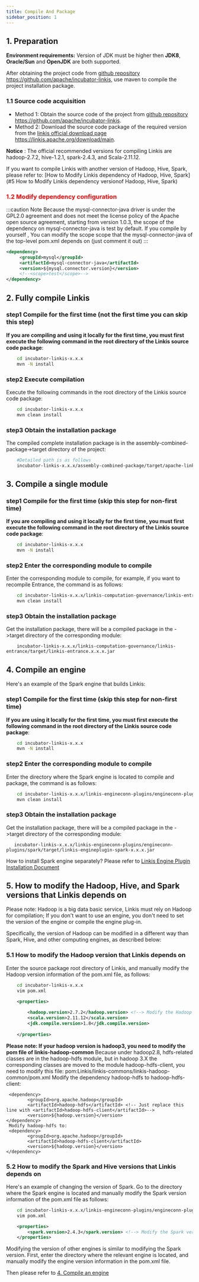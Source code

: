 ```yaml
---
title: Compile And Package
sidebar_position: 1
---
```


## 1. Preparation
**Environment requirements:** Version of JDK must be higher then **JDK8**,  **Oracle/Sun** and **OpenJDK** are both supported.

After obtaining the project code from [github repository](https://github.com/apache/incubator-linkis) https://github.com/apache/incubator-linkis, use maven to compile the project installation package.

### 1.1 Source code acquisition

- Method 1: Obtain the source code of the project from [github repository](https://github.com/apache/incubator-linkis) https://github.com/apache/incubator-linkis.
- Method 2: Download the source code package of the required version from the [linkis official download page](https://linkis.apache.org/download/main) https://linkis.apache.org/download/main.

**Notice** : The official recommended versions for compiling Linkis are hadoop-2.7.2, hive-1.2.1, spark-2.4.3, and Scala-2.11.12.

If you want to compile Linkis with another version of Hadoop, Hive, Spark, please refer to: [How to Modify Linkis dependency of Hadoop, Hive, Spark](#5 How to Modify Linkis dependency versionof Hadoop, Hive, Spark)

### <font color="red">1.2 Modify dependency configuration</font>
:::caution Note
Because the mysql-connector-java driver is under the GPL2.0 agreement and does not meet the license policy of the Apache open source agreement, starting from version 1.0.3, the scope of the dependency on mysql-connector-java is test by default. If you compile by yourself , You can modify the scope scope that the mysql-connector-java of the top-level pom.xml depends on (just comment it out)
:::
```xml
<dependency>
     <groupId>mysql</groupId>
     <artifactId>mysql-connector-java</artifactId>
     <version>${mysql.connector.version}</version>
     <!--<scope>test</scope>-->
</dependency>
```

## 2. Fully compile Linkis



### step1 Compile for the first time (not the first time you can skip this step)

**If you are compiling and using it locally for the first time, you must first execute the following command in the root directory of the Linkis source code package**:
```bash
    cd incubator-linkis-x.x.x
    mvn -N install
```

### step2 Execute compilation
Execute the following commands in the root directory of the Linkis source code package:
    
```bash
    cd incubator-linkis-x.x.x
    mvn clean install

```

### step3 Obtain the installation package
The compiled complete installation package is in the assembly-combined-package->target directory of the project:

```bash
    #Detailed path is as follows
    incubator-linkis-x.x.x/assembly-combined-package/target/apache-linkis-x.x.x-incubating-bin.tar.gz
```

## 3. Compile a single module

### step1 Compile for the first time (skip this step for non-first time)
**If you are compiling and using it locally for the first time, you must first execute the following command in the root directory of the Linkis source code package**:

```bash
    cd incubator-linkis-x.x.x
    mvn -N install
```
### step2 Enter the corresponding module to compile
Enter the corresponding module to compile, for example, if you want to recompile Entrance, the command is as follows:
   
```bash
    cd incubator-linkis-x.x.x/linkis-computation-governance/linkis-entrance
    mvn clean install
```

### step3 Obtain the installation package
Get the installation package, there will be a compiled package in the ->target directory of the corresponding module:
   
```
    incubator-linkis-x.x.x/linkis-computation-governance/linkis-entrance/target/linkis-entrance.x.x.x.jar
```

## 4. Compile an engine

Here's an example of the Spark engine that builds Linkis:

### step1 Compile for the first time (skip this step for non-first time)
**If you are using it locally for the first time, you must first execute the following command in the root directory of the Linkis source code package**:
   
```bash
    cd incubator-linkis-x.x.x
    mvn -N install
```
### step2 Enter the corresponding module to compile
Enter the directory where the Spark engine is located to compile and package, the command is as follows:
   
```bash
    cd incubator-linkis-x.x.x/linkis-engineconn-plugins/engineconn-plugins/spark
    mvn clean install
```
### step3 Obtain the installation package
Get the installation package, there will be a compiled package in the ->target directory of the corresponding module:
   
```
   incubator-linkis-x.x.x/linkis-engineconn-plugins/engineconn-plugins/spark/target/linkis-engineplugin-spark-x.x.x.jar
```

How to install Spark engine separately? Please refer to [Linkis Engine Plugin Installation Document](deployment/engine_conn_plugin_installation.md)

## 5. How to modify the Hadoop, Hive, and Spark versions that Linkis depends on

Please note: Hadoop is a big data basic service, Linkis must rely on Hadoop for compilation;
If you don't want to use an engine, you don't need to set the version of the engine or compile the engine plug-in.

Specifically, the version of Hadoop can be modified in a different way than Spark, Hive, and other computing engines, as described below:

### 5.1 How to modify the Hadoop version that Linkis depends on

Enter the source package root directory of Linkis, and manually modify the Hadoop version information of the pom.xml file, as follows:

```bash
    cd incubator-linkis-x.x.x
    vim pom.xml
```

```xml
    <properties>
      
        <hadoop.version>2.7.2</hadoop.version> <!--> Modify the Hadoop version number here <-->
        <scala.version>2.11.12</scala.version>
        <jdk.compile.version>1.8</jdk.compile.version>
              
    </properties>
```

**Please note: If your hadoop version is hadoop3, you need to modify the pom file of linkis-hadoop-common**
Because under hadoop2.8, hdfs-related classes are in the hadoop-hdfs module, but in hadoop 3.X the corresponding classes are moved to the module hadoop-hdfs-client, you need to modify this file:
pom:Linkis/linkis-commons/linkis-hadoop-common/pom.xml
Modify the dependency hadoop-hdfs to hadoop-hdfs-client:
```
 <dependency>
        <groupId>org.apache.hadoop</groupId>
        <artifactId>hadoop-hdfs</artifactId> <!-- Just replace this line with <artifactId>hadoop-hdfs-client</artifactId>-->
        <version>${hadoop.version}</version>
</dependency>
 Modify hadoop-hdfs to:
 <dependency>
        <groupId>org.apache.hadoop</groupId>
        <artifactId>hadoop-hdfs-client</artifactId>
        <version>${hadoop.version}</version>
</dependency>
```

### 5.2 How to modify the Spark and Hive versions that Linkis depends on

Here's an example of changing the version of Spark. Go to the directory where the Spark engine is located and manually modify the Spark version information of the pom.xml file as follows:

```bash
    cd incubator-linkis-x.x.x/linkis-engineconn-plugins/engineconn-plugins/spark
    vim pom.xml
```

```xml
    <properties>
        <spark.version>2.4.3</spark.version> <!--> Modify the Spark version number here <-->
    </properties>
```

Modifying the version of other engines is similar to modifying the Spark version. First, enter the directory where the relevant engine is located, and manually modify the engine version information in the pom.xml file.

Then please refer to [4. Compile an engine](#4-compile-an-engine)



